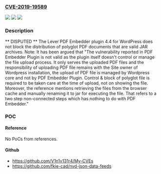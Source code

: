 ### [CVE-2019-19589](https://cve.mitre.org/cgi-bin/cvename.cgi?name=CVE-2019-19589)
![](https://img.shields.io/static/v1?label=Product&message=n%2Fa&color=blue)
![](https://img.shields.io/static/v1?label=Version&message=n%2Fa&color=blue)
![](https://img.shields.io/static/v1?label=Vulnerability&message=n%2Fa&color=brighgreen)

### Description

** DISPUTED ** The Lever PDF Embedder plugin 4.4 for WordPress does not block the distribution of polyglot PDF documents that are valid JAR archives. Note: It has been argued that "The vulnerability reported in PDF Embedder Plugin is not valid as the plugin itself doesn't control or manage the file upload process. It only serves the uploaded PDF files and the responsibility of uploading PDF file remains with the Site owner of Wordpress installation, the upload of PDF file is managed by Wordpress core and not by PDF Embedder Plugin. Control & block of polyglot file is required to be taken care at the time of upload, not on showing the file. Moreover, the reference mentions retrieving the files from the browser cache and manually renaming it to jar for executing the file. That refers to a two step non-connected steps which has nothing to do with PDF Embedder."

### POC

#### Reference
No PoCs from references.

#### Github
- https://github.com/V1n1v131r4/My-CVEs
- https://github.com/fkie-cad/nvd-json-data-feeds

